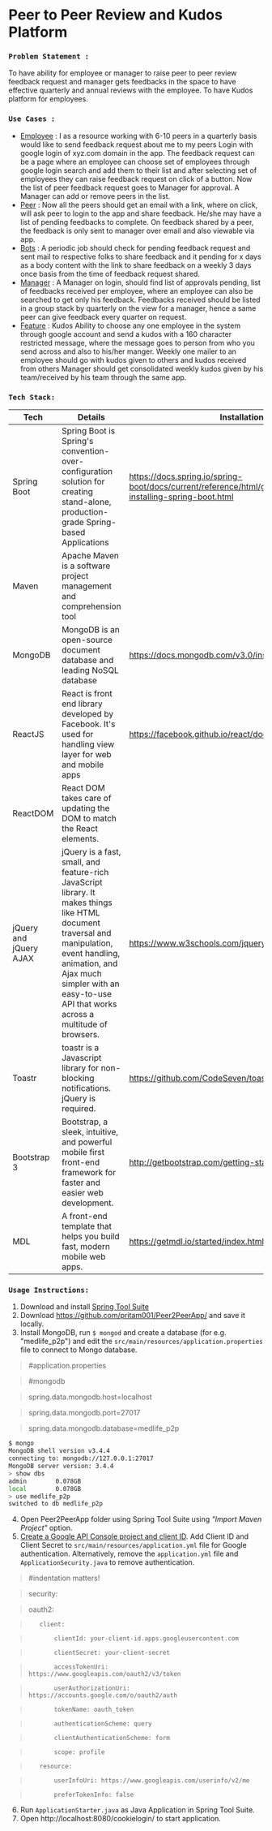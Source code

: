 Peer to Peer Review and Kudos Platform
======================================



### `Problem Statement :`
To have ability for employee or manager to raise peer to peer review feedback request and manager gets feedbacks in the space to have effective quarterly and annual reviews with the employee. To have Kudos platform for employees.


### `Use Cases :`
- [Employee]() : I as a resource working with 6-10 peers in a quarterly basis would like to send feedback request about me to my peers Login with google login of xyz.com domain in the app. The feedback request can be a page where an employee can choose set of employees through google login search and add them to their list and after selecting set of employees they can raise feedback request on click of a button. Now the list of peer feedback request goes to Manager for approval. A Manager can add or remove peers in the list. 
- [Peer]() : Now all the peers should get an email with a link, where on click, will ask peer to login to the app and share feedback. He/she may have a list of pending feedbacks to complete. On feedback shared by a peer, the feedback is only sent to manager over email and also viewable via app. 
- [Bots]() : A periodic job should check for pending feedback request and sent mail to respective folks to share feedback and it pending for x days as a body content with the link to share feedback on a weekly 3 days once basis from the time of feedback request shared.
- [Manager]() : A Manager on login, should find list of approvals pending, list of feedbacks received per employee, where an employee can also be searched to get only his feedback. Feedbacks received should be listed in a group stack by quarterly on the view for a manager, hence a same peer can give feedback every quarter on request. 
- [Feature]() :  Kudos Ability to choose any one employee in the system through google account and send a kudos with a 160 character restricted message, where the message goes to person from who you send across and also to his/her manger. Weekly one mailer to an employee should go with kudos given to others and kudos received from others Manager should get consolidated weekly kudos given by his team/received by his team through the same app.

### `Tech Stack:`
| Tech | Details | Installation |
| ----- | ----- | ----- |
| Spring Boot | Spring Boot is Spring's convention-over-configuration solution for creating stand-alone, production-grade Spring-based Applications | https://docs.spring.io/spring-boot/docs/current/reference/html/getting-started-installing-spring-boot.html
| Maven | Apache Maven is a software project management and comprehension tool
| MongoDB | MongoDB is an open-source document database and leading NoSQL database | https://docs.mongodb.com/v3.0/installation/
| ReactJS | React is front end library developed by Facebook. It's used for handling view layer for web and mobile apps | https://facebook.github.io/react/docs/installation.html
| ReactDOM | React DOM takes care of updating the DOM to match the React elements. |
| jQuery and jQuery AJAX | jQuery is a fast, small, and feature-rich JavaScript library. It makes things like HTML document traversal and manipulation, event handling, animation, and Ajax much simpler with an easy-to-use API that works across a multitude of browsers. | https://www.w3schools.com/jquery/jquery_get_started.asp
| Toastr | toastr is a Javascript library for non-blocking notifications. jQuery is required. | https://github.com/CodeSeven/toastr
| Bootstrap 3 | Bootstrap, a sleek, intuitive, and powerful mobile first front-end framework for faster and easier web development. | http://getbootstrap.com/getting-started/
| MDL | A front-end template that helps you build fast, modern mobile web apps. | https://getmdl.io/started/index.html


### `Usage Instructions:`
1. Download and install [Spring Tool Suite](https://spring.io/tools/sts/all) 
2. Download https://github.com/pritam001/Peer2PeerApp/ and save it locally.
3. Install MongoDB, run ``$ mongod`` and create a database (for e.g. "medlife_p2p") and edit the `src/main/resources/application.properties` file to connect to Mongo database.
>

> #application.properties

> #mongodb

> spring.data.mongodb.host=localhost

> spring.data.mongodb.port=27017

> spring.data.mongodb.database=medlife_p2p

>

```sh
$ mongo
MongoDB shell version v3.4.4
connecting to: mongodb://127.0.0.1:27017
MongoDB server version: 3.4.4
> show dbs
admin        0.078GB
local        0.078GB
> use medlife_p2p
switched to db medlife_p2p
```

4. Open Peer2PeerApp folder using Spring Tool Suite using *"Import Maven Project"* option.
5. [Create a Google API Console project and client ID](https://developers.google.com/identity/sign-in/web/devconsole-project). Add Client ID and Client Secret to `src/main/resources/application.yml` file for Google authentication. Alternatively, remove the `application.yml` file and `ApplicationSecurity.java` to remove authentication.

> #indentation matters!

> security:

>    oauth2:

>        client:

>            clientId: your-client-id.apps.googleusercontent.com

>            clientSecret: your-client-secret

>            accessTokenUri: https://www.googleapis.com/oauth2/v3/token

>            userAuthorizationUri: https://accounts.google.com/o/oauth2/auth

>            tokenName: oauth_token

>            authenticationScheme: query

>            clientAuthenticationScheme: form

>            scope: profile

>        resource:

>            userInfoUri: https://www.googleapis.com/userinfo/v2/me

>            preferTokenInfo: false

> 

6. Run `ApplicationStarter.java` as Java Application in Spring Tool Suite.
7. Open http://localhost:8080/cookielogin/ to start application.


